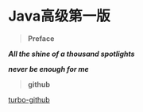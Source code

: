 # Java高级第一版

> **Preface**

***All the shine of a thousand spotlights***

***never be enough for me***



> **github**

[turbo-github](https://github.com/turboYuu/java-advanced-gitbook)

